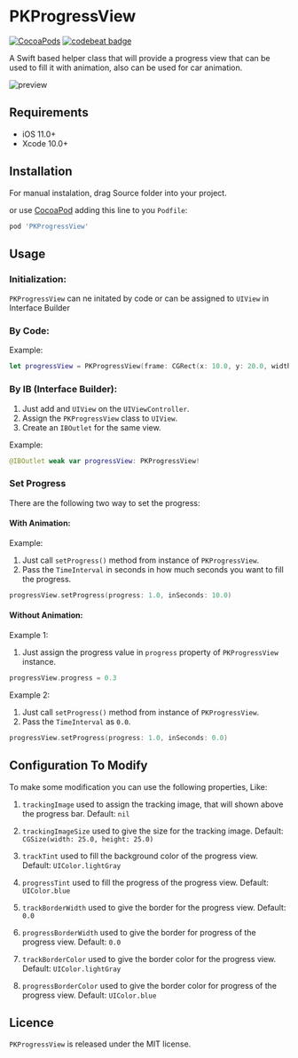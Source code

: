 # PKProgressView

[![CocoaPods](https://img.shields.io/cocoapods/p/FaveButton.svg)](https://github.com/bestiosdeveloper/PKProgressView)
[![codebeat badge](https://codebeat.co/badges/580517f8-efc8-4d20-89aa-900531610144)]()

A Swift based helper class that will provide a progress view that can be used to fill it with animation, also can be used for car animation.


![preview]()


## Requirements

- iOS 11.0+
- Xcode 10.0+

## Installation

For manual instalation, drag Source folder into your project.

or use [CocoaPod](https://cocoapods.org) adding this line to you `Podfile`:

```ruby
pod 'PKProgressView'
```

## Usage

### Initialization: 
`PKProgressView` can ne initated by code or can be assigned to `UIView` in Interface Builder

### By Code: 

Example:
```swift
let progressView = PKProgressView(frame: CGRect(x: 10.0, y: 20.0, width: 200.0, height: 5.0))
```

### By IB (Interface Builder): 

1) Just add and `UIView` on the `UIViewController`.
2) Assign the `PKProgressView` class to `UIView`.
3) Create an `IBOutlet` for the same view. 

Example:
```swift
@IBOutlet weak var progressView: PKProgressView!
```

### Set Progress

There are the following two way to set the progress:

#### With Animation: 

Example:

1) Just call `setProgress()` method from instance of `PKProgressView`.
2) Pass the `TimeInterval` in seconds in how much seconds you want to fill the progress.


```swift
progressView.setProgress(progress: 1.0, inSeconds: 10.0)
```

#### Without Animation: 

Example 1:

1) Just assign the progress value in `progress` property of `PKProgressView` instance.

```swift
progressView.progress = 0.3
```

Example 2:

1) Just call `setProgress()` method from instance of `PKProgressView`.
2) Pass the `TimeInterval` as `0.0`.

```swift
progressView.setProgress(progress: 1.0, inSeconds: 0.0)
```

## Configuration To Modify 

To make some modification you can use the following properties, Like:

1) `trackingImage` used to assign the tracking image, that will shown above the progress bar. Default: `nil` 

2) `trackingImageSize` used to give the size for the tracking image. Default: `CGSize(width: 25.0, height: 25.0)`

2) `trackTint` used to fill the background color of the progress view. Default: `UIColor.lightGray`

2) `progressTint` used to fill the progress of the progress view. Default: `UIColor.blue`

2) `trackBorderWidth` used to give the border for the progress view. Default: `0.0`

2) `progressBorderWidth` used to  give the border for progress of the progress view. Default: `0.0`

2) `trackBorderColor` used to give the border color for the progress view. Default: `UIColor.lightGray`

2) `progressBorderColor` used to  give the border color for progress of the progress view. Default: `UIColor.blue`

## Licence

`PKProgressView` is released under the MIT license.
